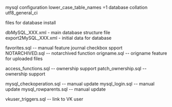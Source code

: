 mysql configuration 
	 lower_case_table_names =1
	 database collation utf8_general_ci



files for database install



dbMySQL_XXX.xml - main database structure file   
export2MySQL_XXX.xml - initial data  for database


favorites.sql	-- manual feature journal checkbox spport		
NOTARCHIVED.sql  --  notarchived function
origname.sql  -- origname feature for  uploaded files

access_functions.sql   -- ownership support
patch_ownership.sql    -- ownership support



mysql_checkoperation.sql  -- manual update
mysql_login.sql	-- manual update
mysql_rowparents.sql -- manual update

vkuser_triggers.sql -- link to  VK user